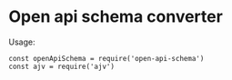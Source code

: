 # Open api schema converter

Usage:
```
const openApiSchema = require('open-api-schema')
const ajv = require('ajv')
```

